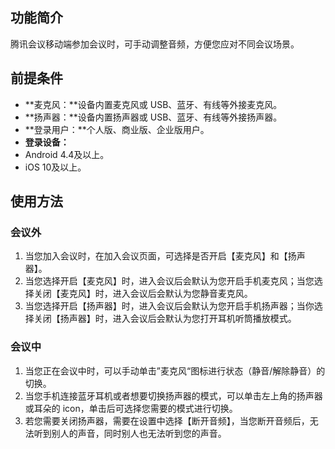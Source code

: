 

## 功能简介
腾讯会议移动端参加会议时，可手动调整音频，方便您应对不同会议场景。

## 前提条件
- **麦克风：**设备内置麦克风或 USB、蓝牙、有线等外接麦克风。
- **扬声器：**设备内置扬声器或 USB、蓝牙、有线等外接扬声器。
- **登录用户：**个人版、商业版、企业版用户。
- **登录设备：**
 - Android 4.4及以上。
 - iOS 10及以上。

## 使用方法
### 会议外
1. 当您加入会议时，在加入会议页面，可选择是否开启【麦克风】和【扬声器】。
2. 当您选择开启【麦克风】时，进入会议后会默认为您开启手机麦克风；当您选择关闭【麦克风】时，进入会议后会默认为您静音麦克风。
3. 当您选择开启【扬声器】时，进入会议后会默认为您开启手机扬声器；当你选择关闭【扬声器】时，进入会议后会默认为您打开耳机听筒播放模式。

### 会议中
1. 当您正在会议中时，可以手动单击”麦克风“图标进行状态（静音/解除静音）的切换。
2. 当您手机连接蓝牙耳机或者想要切换扬声器的模式，可以单击左上角的扬声器或耳朵的 icon，单击后可选择您需要的模式进行切换。
3. 若您需要关闭扬声器，需要在设置中选择【断开音频】，当您断开音频后，无法听到别人的声音，同时别人也无法听到您的声音。
